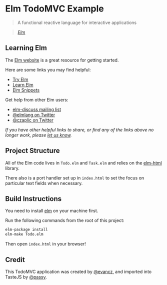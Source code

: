 # Elm TodoMVC Example

> A functional reactive language for interactive applications

> _[Elm](http://elm-lang.org/)_


## Learning Elm

The [Elm website](http://elm-lang.org/) is a great resource for getting
started.

Here are some links you may find helpful:

* [Try Elm](http://elm-lang.org/try)
* [Learn Elm](http://elm-lang.org/Learn.elm)
* [Elm Snippets](http://www.share-elm.com/)

Get help from other Elm users:

* [elm-discuss mailing list](https://groups.google.com/forum/?fromgroups#!forum/elm-discuss)
* [@elmlang on Twitter](https://twitter.com/elmlang)
* [@czaplic on Twitter](https://twitter.com/czaplic)

_If you have other helpful links to share, or find any of the links above no longer work, please [let us know](https://github.com/tastejs/todomvc/issues)._



## Project Structure

All of the Elm code lives in `Todo.elm` and `Task.elm` and relies
on the [elm-html][] library.

[elm-html]: http://library.elm-lang.org/catalog/evancz-elm-html/latest

There also is a port handler set up in `index.html` to set the focus on
particular text fields when necessary.

## Build Instructions

You need to install
[elm](https://github.com/elm-lang/elm-platform/blob/master/README.md#elm-platform)
on your machine first.

Run the following commands from the root of this project:

```bash
elm-package install
elm-make Todo.elm
```

Then open `index.html` in your browser!

## Credit

This TodoMVC application was created by [@evancz](https://github.com/evancz), and imported into TasteJS by [@passy](https://twitter.com/passy).
